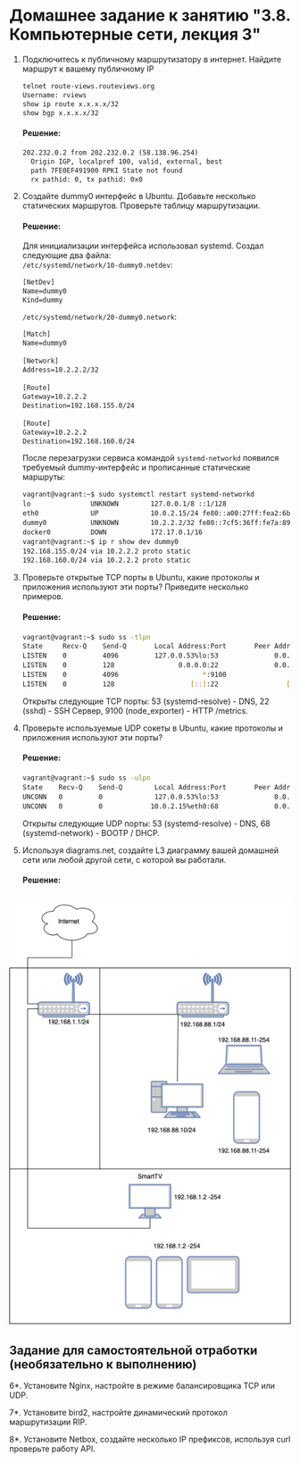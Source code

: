 # Домашнее задание к занятию "3.8. Компьютерные сети, лекция 3"

1. Подключитесь к публичному маршрутизатору в интернет. Найдите маршрут к вашему публичному IP
    ```
    telnet route-views.routeviews.org
    Username: rviews
    show ip route x.x.x.x/32
    show bgp x.x.x.x/32
    ```
    #### Решение:
    ```
    202.232.0.2 from 202.232.0.2 (58.138.96.254)
      Origin IGP, localpref 100, valid, external, best
      path 7FE0EF491900 RPKI State not found
      rx pathid: 0, tx pathid: 0x0
    ```
2. Создайте dummy0 интерфейс в Ubuntu. Добавьте несколько статических маршрутов. Проверьте таблицу маршрутизации.

    #### Решение:
    Для инициализации интерфейса использовал systemd. Создал следующие два файла:  
    `/etc/systemd/network/10-dummy0.netdev`: 
    ```
    [NetDev]
    Name=dummy0
    Kind=dummy
    ```
    `/etc/systemd/network/20-dummy0.network`:
    ```
    [Match]
    Name=dummy0

    [Network]
    Address=10.2.2.2/32
   
    [Route]
    Gateway=10.2.2.2
    Destination=192.168.155.0/24
    
    [Route]
    Gateway=10.2.2.2
    Destination=192.168.160.0/24
    ```
    После перезагрузки сервиса командой `systemd-networkd` появился требуемый dummy-интерфейс и прописанные статические маршруты:
    ```bash
    vagrant@vagrant:~$ sudo systemctl restart systemd-networkd
    lo               UNKNOWN        127.0.0.1/8 ::1/128
    eth0             UP             10.0.2.15/24 fe80::a00:27ff:fea2:6bfd/64
    dummy0           UNKNOWN        10.2.2.2/32 fe80::7cf5:36ff:fe7a:8907/64
    docker0          DOWN           172.17.0.1/16
    vagrant@vagrant:~$ ip r show dev dummy0
    192.168.155.0/24 via 10.2.2.2 proto static
    192.168.160.0/24 via 10.2.2.2 proto static
    ```

3. Проверьте открытые TCP порты в Ubuntu, какие протоколы и приложения используют эти порты? Приведите несколько примеров.

    #### Решение:
    ```bash
    vagrant@vagrant:~$ sudo ss -tlpn
    State     Recv-Q    Send-Q       Local Address:Port       Peer Address:Port   Process
    LISTEN    0         4096         127.0.0.53%lo:53              0.0.0.0:*       users:(("systemd-resolve",pid=625,fd=13))
    LISTEN    0         128                0.0.0.0:22              0.0.0.0:*       users:(("sshd",pid=713,fd=3))
    LISTEN    0         4096                     *:9100                  *:*       users:(("node_exporter",pid=1249,fd=3))
    LISTEN    0         128                   [::]:22                 [::]:*       users:(("sshd",pid=713,fd=4))
    ```
    Открыты следующие TCP порты: 53 (systemd-resolve) - DNS, 22 (sshd) - SSH Сервер, 9100 (node_exporter) - HTTP /metrics.

4. Проверьте используемые UDP сокеты в Ubuntu, какие протоколы и приложения используют эти порты?
    #### Решение:
    ```bash
    vagrant@vagrant:~$ sudo ss -ulpn
    State    Recv-Q    Send-Q        Local Address:Port       Peer Address:Port   Process
    UNCONN   0         0             127.0.0.53%lo:53              0.0.0.0:*       users:(("systemd-resolve",pid=625,fd=12))
    UNCONN   0         0            10.0.2.15%eth0:68              0.0.0.0:*       users:(("systemd-network",pid=1624,fd=22))
    ```
    Открыты следующие UDP порты: 53 (systemd-resolve) - DNS, 68 (systemd-network) - BOOTP / DHCP.

5. Используя diagrams.net, создайте L3 диаграмму вашей домашней сети или любой другой сети, с которой вы работали. 
    #### Решение:
![output](./img/home-net.png)
 ---
## Задание для самостоятельной отработки (необязательно к выполнению)

6*. Установите Nginx, настройте в режиме балансировщика TCP или UDP.

7*. Установите bird2, настройте динамический протокол маршрутизации RIP.

8*. Установите Netbox, создайте несколько IP префиксов, используя curl проверьте работу API.

